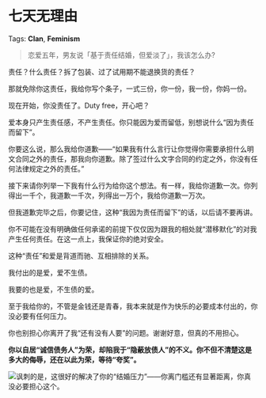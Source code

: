 # 七天无理由

Tags: **Clan**, **Feminism**

> 恋爱五年，男友说「基于责任结婚，但爱淡了」，我该怎么办?



责任？什么责任？拆了包装、过了试用期不能退换货的责任？

那就免除你这责任，我给你写个条子，一式三份，你一份，我一份，你妈一份。

现在开始，你没责任了。Duty free，开心吧？

爱本身只产生责任感，不产生责任。你只能因为爱而留低，别想说什么“因为责任而留下”。

你要这么说，那么我给你道歉——“如果我有什么言行让你觉得你需要承担什么明文合同之外的责任，那我向你道歉。除了签过什么文字合同的约定之外，你没有任何法律规定之外的责任。”

接下来请你列举一下我有什么行为给你这个想法。有一样，我给你道歉一次。你列得出一千个，我道歉一千次，列得出一万个，我给你道歉一万次。

但我道歉完毕之后，你要记住，这种“我因为责任而留下”的话，以后请不要再讲。

你不可能在没有明确做任何承诺的前提下仅仅因为跟我的相处就“潜移默化”的对我产生任何责任。在这一点上，我保证你的绝对安全。

这种“责任”和爱是背道而驰、互相排除的关系。

我付出的是爱，爱不生债。

我要的也是爱，不生债的爱。

至于我给你的，不管是金钱还是青春，我本来就是作为快乐的必要成本付出的，你没必要有任何压力。

你也别担心你离开了我“还有没有人要”的问题。谢谢好意，但真的不用担心。

**你以自居“诚信债务人”为荣，却陷我于“隐蔽放债人”的不义。你不但不清楚这是多大的侮辱，还在以此为荣，等待“夸奖”。**

![](https://picx.zhimg.com/50/v2-dd0dec2a3e439b38373901a1556b532d_720w.jpg?source=2c26e567)讽刺的是，这很好的解决了你的“结婚压力”——你离门槛还有显著距离，你真没必要担心这个。



